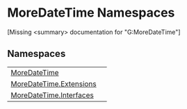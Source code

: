 # MoreDateTime Namespaces


\[Missing &lt;summary&gt; documentation for "G:MoreDateTime"\]



## Namespaces
<table>
<tr>
<td><a href="a0cf3e49-c538-3a00-719c-0d43250a2ae2">MoreDateTime</a></td>
<td /></tr>
<tr>
<td><a href="3139ad8c-443b-c9bf-71c7-2dc294c1d234">MoreDateTime.Extensions</a></td>
<td /></tr>
<tr>
<td><a href="ef345705-d0d8-5472-d7be-04b87d131a0e">MoreDateTime.Interfaces</a></td>
<td /></tr>
</table>